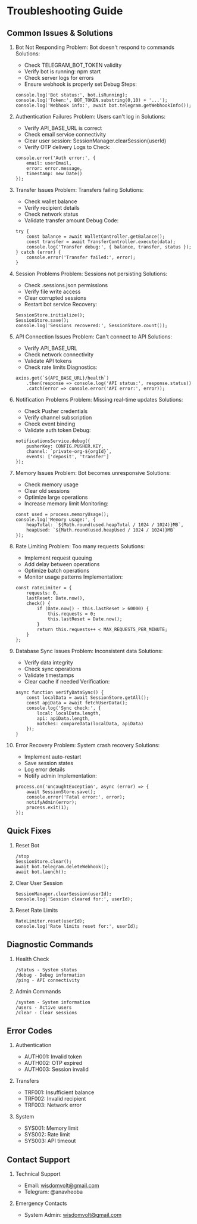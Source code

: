 # Troubleshooting Guide

## Common Issues & Solutions

1. Bot Not Responding
   Problem: Bot doesn't respond to commands
   Solutions:
   - Check TELEGRAM_BOT_TOKEN validity
   - Verify bot is running: npm start
   - Check server logs for errors
   - Ensure webhook is properly set
   Debug Steps:
   ```
   console.log('Bot status:', bot.isRunning);
   console.log('Token:', BOT_TOKEN.substring(0,10) + '...');
   console.log('Webhook info:', await bot.telegram.getWebhookInfo());
   ```

2. Authentication Failures
   Problem: Users can't log in
   Solutions:
   - Verify API_BASE_URL is correct
   - Check email service connectivity
   - Clear user session: SessionManager.clearSession(userId)
   - Verify OTP delivery
   Logs to Check:
   ```
   console.error('Auth error:', {
       email: userEmail,
       error: error.message,
       timestamp: new Date()
   });
   ```

3. Transfer Issues
   Problem: Transfers failing
   Solutions:
   - Check wallet balance
   - Verify recipient details
   - Check network status
   - Validate transfer amount
   Debug Code:
   ```
   try {
       const balance = await WalletController.getBalance();
       const transfer = await TransferController.execute(data);
       console.log('Transfer debug:', { balance, transfer, status });
   } catch (error) {
       console.error('Transfer failed:', error);
   }
   ```

4. Session Problems
   Problem: Sessions not persisting
   Solutions:
   - Check .sessions.json permissions
   - Verify file write access
   - Clear corrupted sessions
   - Restart bot service
   Recovery:
   ```
   SessionStore.initialize();
   SessionStore.save();
   console.log('Sessions recovered:', SessionStore.count());
   ```

5. API Connection Issues
   Problem: Can't connect to API
   Solutions:
   - Verify API_BASE_URL
   - Check network connectivity
   - Validate API tokens
   - Check rate limits
   Diagnostics:
   ```
   axios.get(`${API_BASE_URL}/health`)
       .then(response => console.log('API status:', response.status))
       .catch(error => console.error('API error:', error));
   ```

6. Notification Problems
   Problem: Missing real-time updates
   Solutions:
   - Check Pusher credentials
   - Verify channel subscription
   - Check event binding
   - Validate auth token
   Debug:
   ```
   notificationsService.debug({
       pusherKey: CONFIG.PUSHER.KEY,
       channel: `private-org-${orgId}`,
       events: ['deposit', 'transfer']
   });
   ```

7. Memory Issues
   Problem: Bot becomes unresponsive
   Solutions:
   - Check memory usage
   - Clear old sessions
   - Optimize large operations
   - Increase memory limit
   Monitoring:
   ```
   const used = process.memoryUsage();
   console.log('Memory usage:', {
       heapTotal: `${Math.round(used.heapTotal / 1024 / 1024)}MB`,
       heapUsed: `${Math.round(used.heapUsed / 1024 / 1024)}MB`
   });
   ```

8. Rate Limiting
   Problem: Too many requests
   Solutions:
   - Implement request queuing
   - Add delay between operations
   - Optimize batch operations
   - Monitor usage patterns
   Implementation:
   ```
   const rateLimiter = {
       requests: 0,
       lastReset: Date.now(),
       check() {
           if (Date.now() - this.lastReset > 60000) {
               this.requests = 0;
               this.lastReset = Date.now();
           }
           return this.requests++ < MAX_REQUESTS_PER_MINUTE;
       }
   };
   ```

9. Database Sync Issues
   Problem: Inconsistent data
   Solutions:
   - Verify data integrity
   - Check sync operations
   - Validate timestamps
   - Clear cache if needed
   Verification:
   ```
   async function verifyDataSync() {
       const localData = await SessionStore.getAll();
       const apiData = await fetchUserData();
       console.log('Sync check:', {
           local: localData.length,
           api: apiData.length,
           matches: compareData(localData, apiData)
       });
   }
   ```

10. Error Recovery
    Problem: System crash recovery
    Solutions:
    - Implement auto-restart
    - Save session states
    - Log error details
    - Notify admin
    Implementation:
    ```
    process.on('uncaughtException', async (error) => {
        await SessionStore.save();
        console.error('Fatal error:', error);
        notifyAdmin(error);
        process.exit(1);
    });
    ```

## Quick Fixes

1. Reset Bot
   ```
   /stop
   SessionStore.clear();
   await bot.telegram.deleteWebhook();
   await bot.launch();
   ```

2. Clear User Session
   ```
   SessionManager.clearSession(userId);
   console.log('Session cleared for:', userId);
   ```

3. Reset Rate Limits
   ```
   RateLimiter.reset(userId);
   console.log('Rate limits reset for:', userId);
   ```

## Diagnostic Commands

1. Health Check
   ```
   /status - System status
   /debug - Debug information
   /ping - API connectivity
   ```

2. Admin Commands
   ```
   /system - System information
   /users - Active users
   /clear - Clear sessions
   ```

## Error Codes

1. Authentication
   - AUTH001: Invalid token
   - AUTH002: OTP expired
   - AUTH003: Session invalid

2. Transfers
   - TRF001: Insufficient balance
   - TRF002: Invalid recipient
   - TRF003: Network error

3. System
   - SYS001: Memory limit
   - SYS002: Rate limit
   - SYS003: API timeout

## Contact Support

1. Technical Support
   - Email: wisdomvolt@gmail.com
   - Telegram: @anavheoba
   

2. Emergency Contacts
   - System Admin: wisdomvolt@gmail.com
   